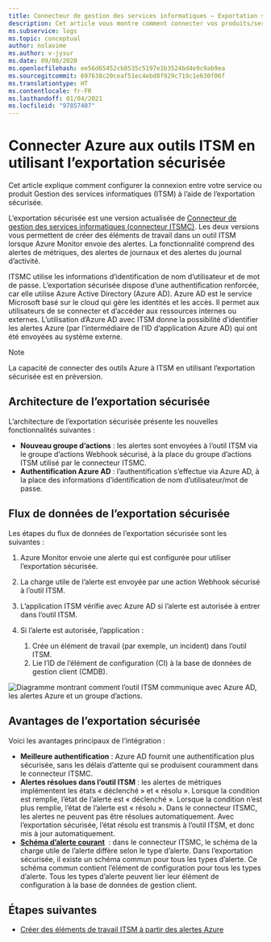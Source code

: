 ```yaml
---
title: Connecteur de gestion des services informatiques – Exportation sécurisée dans Azure Monitor
description: Cet article vous montre comment connecter vos produits/services ITSM à l’aide de l’exportation sécurisée dans Azure Monitor, afin de superviser et de gérer de manière centralisée les éléments de travail ITSM.
ms.subservice: logs
ms.topic: conceptual
author: nolavime
ms.author: v-jysur
ms.date: 09/08/2020
ms.openlocfilehash: ee56d65452cb8535c5197e1b3524bd4e9c9ab9ea
ms.sourcegitcommit: 697638c20ceaf51ec4ebd8f929c719c1e630f06f
ms.translationtype: HT
ms.contentlocale: fr-FR
ms.lasthandoff: 01/04/2021
ms.locfileid: "97857407"
---
```

# <a name="connect-azure-to-itsm-tools-by-using-secure-export"></a>Connecter Azure aux outils ITSM en utilisant l’exportation sécurisée

Cet article explique comment configurer la connexion entre votre service ou produit Gestion des services informatiques (ITSM) à l’aide de l’exportation sécurisée.

L’exportation sécurisée est une version actualisée de [Connecteur de gestion des services informatiques (connecteur ITSMC)](./itsmc-overview.md). Les deux versions vous permettent de créer des éléments de travail dans un outil ITSM lorsque Azure Monitor envoie des alertes. La fonctionnalité comprend des alertes de métriques, des alertes de journaux et des alertes du journal d’activité.

ITSMC utilise les informations d’identification de nom d’utilisateur et de mot de passe. L’exportation sécurisée dispose d’une authentification renforcée, car elle utilise Azure Active Directory (Azure AD). Azure AD est le service Microsoft basé sur le cloud qui gère les identités et les accès. Il permet aux utilisateurs de se connecter et d’accéder aux ressources internes ou externes. L’utilisation d’Azure AD avec ITSM donne la possibilité d’identifier les alertes Azure (par l’intermédiaire de l’ID d’application Azure AD) qui ont été envoyées au système externe.

> [!NOTE]
> La capacité de connecter des outils Azure à ITSM en utilisant l’exportation sécurisée est en préversion.

## <a name="secure-export-architecture"></a>Architecture de l’exportation sécurisée

L’architecture de l’exportation sécurisée présente les nouvelles fonctionnalités suivantes :

* **Nouveau groupe d’actions** : les alertes sont envoyées à l’outil ITSM via le groupe d’actions Webhook sécurisé, à la place du groupe d’actions ITSM utilisé par le connecteur ITSMC.
* **Authentification Azure AD** : l’authentification s’effectue via Azure AD, à la place des informations d’identification de nom d’utilisateur/mot de passe.

## <a name="secure-export-data-flow"></a>Flux de données de l’exportation sécurisée

Les étapes du flux de données de l’exportation sécurisée sont les suivantes :

1. Azure Monitor envoie une alerte qui est configurée pour utiliser l’exportation sécurisée.
2. La charge utile de l’alerte est envoyée par une action Webhook sécurisé à l’outil ITSM.
3. L’application ITSM vérifie avec Azure AD si l’alerte est autorisée à entrer dans l’outil ITSM.
4. Si l’alerte est autorisée, l’application :
   
   1. Crée un élément de travail (par exemple, un incident) dans l’outil ITSM.
   2. Lie l’ID de l’élément de configuration (CI) à la base de données de gestion client (CMDB).

![Diagramme montrant comment l’outil ITSM communique avec Azure AD, les alertes Azure et un groupe d’actions.](media/it-service-management-connector-secure-webhook-connections/secure-export-diagram.png)

## <a name="benefits-of-secure-export"></a>Avantages de l’exportation sécurisée

Voici les avantages principaux de l’intégration :

* **Meilleure authentification** : Azure AD fournit une authentification plus sécurisée, sans les délais d’attente qui se produisent couramment dans le connecteur ITSMC.
* **Alertes résolues dans l’outil ITSM** : les alertes de métriques implémentent les états « déclenché » et « résolu ». Lorsque la condition est remplie, l’état de l’alerte est « déclenché ». Lorsque la condition n’est plus remplie, l’état de l’alerte est « résolu ». Dans le connecteur ITSMC, les alertes ne peuvent pas être résolues automatiquement. Avec l’exportation sécurisée, l’état résolu est transmis à l’outil ITSM, et donc mis à jour automatiquement.
* **[Schéma d’alerte courant](./alerts-common-schema.md)**  : dans le connecteur ITSMC, le schéma de la charge utile de l’alerte diffère selon le type d’alerte. Dans l’exportation sécurisée, il existe un schéma commun pour tous les types d’alerte. Ce schéma commun contient l’élément de configuration pour tous les types d’alerte. Tous les types d’alerte peuvent lier leur élément de configuration à la base de données de gestion client.

## <a name="next-steps"></a>Étapes suivantes

* [Créer des éléments de travail ITSM à partir des alertes Azure](./itsmc-overview.md)
